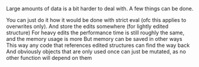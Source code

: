 
Large amounts of data is a bit harder to deal with.
A few things can be done.

You can just do it how it would be done with strict eval (ofc this applies to overwrites only).
And store the edits somewhere (for lightly edited structure) 
For heavy edits the performance time is still roughly the same, and the memory usage is more 
But memory can be saved in other ways
This way any code that references edited structures can find the way back  
And obviously objects that are only used once can just be mutated, as no other function will depend on them 
